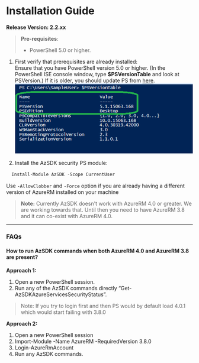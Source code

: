 # Installation Guide

**Release Version: 2.2.xx**  
>**Pre-requisites**:
> - PowerShell 5.0 or higher. 
	
1. First verify that prerequisites are already installed:  
    Ensure that you have PowerShell version 5.0 or higher. (In the PowerShell ISE console window, type **$PSVersionTable** and look at PSVersion.) If it is older, you should update PS from [here](https://www.microsoft.com/en-us/download/details.aspx?id=54616).  
   ![PowerShell Version](../Images/00_PS_Version.png)   

2. Install the AzSDK security PS module:  
	  
```PowerShell
  Install-Module AzSDK -Scope CurrentUser
```

Use `-AllowClobber` and `-Force` option if you are already having a different version of AzureRM installed on your machine

>**Note:** Currently AzSDK doesn't work with AzureRM 4.0 or greater. We are working towards that. Until then you need to have AzureRM 3.8 and it can co-exist with AzureRM 4.0.

------------------------------------------------
### FAQs

#### How to run AzSDK commands when both AzureRM 4.0 and AzureRM 3.8 are present?

**Approach 1:**
1. Open a new PowerShell session. 
2. Run any of the AzSDK commands directly “Get-AzSDKAzureServicesSecurityStatus”.  
>Note: If you try to login first and then PS would by default load 4.0.1 which would start failing with 3.8.0

**Approach 2:**
1. Open a new PowerShell session
2. Import-Module -Name AzureRM -RequiredVersion 3.8.0
3. Login-AzureRmAccount
4. Run any AzSDK commands.

